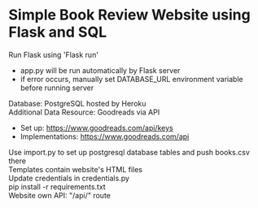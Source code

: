 # Simple Book Review Website using Flask and SQL

Run Flask using 'Flask run'  
  - app.py will be run automatically by Flask server  
  - if error occurs, manually set DATABASE_URL environment variable before running server  
  
Database: PostgreSQL hosted by Heroku  
Additional Data Resource: Goodreads via API  
  - Set up: https://www.goodreads.com/api/keys  
  - Implementations: https://www.goodreads.com/api  
  
Use import.py to set up postgresql database tables and push books.csv there  
Templates contain website's HTML files  
Update credentials in credentials.py  
pip install -r requirements.txt  
Website own API: "/api/<isbn>" route   
